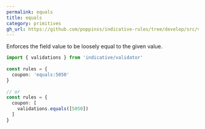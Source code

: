 ```yaml
---
permalink: equals
title: equals
category: primitives
gh_url: https://github.com/poppinss/indicative-rules/tree/develop/src/validations/primitives/equals.ts
---
```


Enforces the field value to be loosely equal to the given value.
 
```ts
import { validations } from 'indicative/validator'
 
const rules = {
  coupon: 'equals:5050'
}
 
// or
const rules = {
  coupon: [
    validations.equals([5050])
  ]
}
```